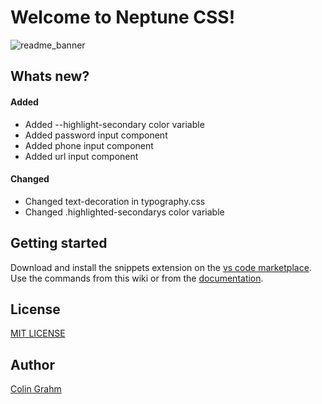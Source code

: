 # Welcome to Neptune CSS!

![readme_banner](https://github.com/neptune-css/.github/assets/122671813/7e120eb1-51e2-4969-a0fd-1c203046c204)

## Whats new?

#### Added

- Added --highlight-secondary color variable
- Added password input component
- Added phone input component
- Added url input component

#### Changed

- Changed text-decoration in typography.css
- Changed .highlighted-secondarys color variable

## Getting started

Download and install the snippets extension on the [vs code marketplace](https://marketplace.visualstudio.com/items?itemName=NeptuneCSS.neptunecss-snippets). Use the commands from this wiki or from the [documentation](https://neptune-css.gitbook.io/neptune-css-docs/vs-code-snippets).

## License

[MIT LICENSE](https://github.com/neptune-css/neptune-snippets/blob/main/LICENSE)

## Author

[Colin Grahm](https://github.com/CGWebDev2003)
